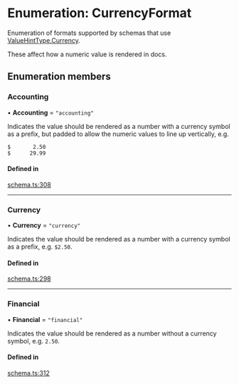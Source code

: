 # Enumeration: CurrencyFormat

Enumeration of formats supported by schemas that use [ValueHintType.Currency](ValueHintType.md#currency).

These affect how a numeric value is rendered in docs.

## Enumeration members

### Accounting

• **Accounting** = `"accounting"`

Indicates the value should be rendered as a number with a currency symbol as a prefix, but padded
to allow the numeric values to line up vertically, e.g.

```
$       2.50
$      29.99
```

#### Defined in

[schema.ts:308](https://github.com/coda/packs-sdk/blob/main/schema.ts#L308)

___

### Currency

• **Currency** = `"currency"`

Indicates the value should be rendered as a number with a currency symbol as a prefix, e.g. `$2.50`.

#### Defined in

[schema.ts:298](https://github.com/coda/packs-sdk/blob/main/schema.ts#L298)

___

### Financial

• **Financial** = `"financial"`

Indicates the value should be rendered as a number without a currency symbol, e.g. `2.50`.

#### Defined in

[schema.ts:312](https://github.com/coda/packs-sdk/blob/main/schema.ts#L312)
